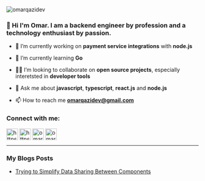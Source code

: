 <img align="center" src="https://user-images.githubusercontent.com/28197002/172687583-06778db3-4711-46da-b76a-f7fa9dc895be.png" alt="omarqazidev" />


<h3 align="left">👋 Hi I'm Omar. I am a backend engineer by profession and a technology enthusiast by passion.</h3>

- 🔭 I’m currently working on **payment service integrations** with **node.js**

- 🌱 I’m currently learning **Go**

- 👨‍💻 I’m looking to collaborate on **open source projects**, especially interetsted in **developer tools**

- 💬 Ask me about **javascript**, **typescript**, **react.js** and **node.js**

- 📫 How to reach me **omarqazidev@gmail.com**

<h3 align="left">Connect with me:</h3>
<p align="left">
<a href="https://linkedin.com/in/omarqazidev" target="_blank"><img align="center" src="https://user-images.githubusercontent.com/28197002/168483094-a5bcd04a-8390-4d49-8a71-4bc0c648da54.png" alt="https://linkedin.com/in/omarqazidev" height="30" width="30" /></a>
<a href="https://twitter.com/omarqazidev" target="_blank"><img align="center" src="https://user-images.githubusercontent.com/28197002/168483020-654368df-acf9-4ce3-a46c-9cd6942856fd.png" alt="https://twitter.com/omarqazidev" height="30" width="30" /></a>
<a href="https://dev.to/omarqazidev" target="_blank"><img align="center" src="https://user-images.githubusercontent.com/28197002/172779487-098198e4-fdb6-4b27-aa10-12c5b22428eb.png" alt="omarqazidev" height="30" width="30" /></a>
<a href="mailto:omarqazidev@gmail.com" target="_blank"><img align="center" src="https://user-images.githubusercontent.com/28197002/168483231-a85ab431-b5f5-4ccc-afce-12d687e3451b.png" alt="omarqazidev" height="30" width="30" /></a>
</p>


---

### My Blogs Posts
<!-- BLOG-POST-LIST:START -->
- [Trying to Simplify Data Sharing Between Components](https://dev.to/omarqazidev/trying-to-simplify-data-sharing-between-components-5bke)
<!-- BLOG-POST-LIST:END -->
